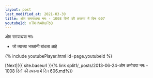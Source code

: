 ```yaml
---
layout: post
last_modified_at: 2021-03-30
title: ओम समयाथया नमः - 1008 दिनों की तपस्या में दिन 607
youtubeId: vTkHh4RuFbQ
---
```

 
 
 ओम समयाथया नमः  
 
 -  जो त्याच्या भक्तांनी बांधला आहे 
 
  
 
  
 
 
 
 
 
 


{% include youtubePlayer.html id=page.youtubeId %}
 
[Next]({{ site.baseurl }}{% link  split1/_posts/2013-06-24-ओम अमोघया नमः - 1008 दिनों की तपस्या में दिन 606.md%})
 
